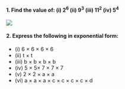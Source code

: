 #### 1. Find the value of: (i) 2<sup>6</sup> (ii) 9<sup>3</sup> (iii) 11<sup>2</sup> (iv) 5<sup>4</sup>
[![](https://img.youtube.com/vi/q44JEMIFLVY/0.jpg)](https://www.youtube.com/watch?v=q44JEMIFLVY)

#### 2. Express the following in exponential form:
* (i) 6 × 6 × 6 × 6 
* (ii) t × t 
* (iii) b × b × b × b
* (iv) 5 × 5× 7 × 7 × 7 
* (v) 2 × 2 × a × a 
* (vi) a × a × a × c × c × c × c × d
